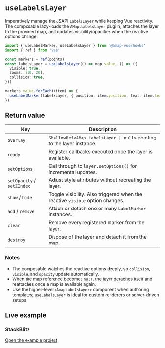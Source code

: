 # `useLabelsLayer`

Imperatively manage the JSAPI `LabelsLayer` while keeping Vue reactivity. The composable lazy-loads the `AMap.LabelsLayer` plugi
n, attaches the layer to the provided map, and updates visibility/opacities when the reactive options change.

```ts
import { useLabelMarker, useLabelsLayer } from '@amap-vue/hooks'
import { ref } from 'vue'

const markers = ref(points)
const labelsLayer = useLabelsLayer(() => map.value, () => ({
  visible: true,
  zooms: [10, 20],
  collision: true,
}))

markers.value.forEach((item) => {
  useLabelMarker(labelsLayer, { position: item.position, text: item.text })
})
```

## Return value

| Key | Description |
| --- | --- |
| `overlay` | `ShallowRef<AMap.LabelsLayer \| null>` pointing to the layer instance. |
| `ready` | Register callbacks executed once the layer is available. |
| `setOptions` | Call through to `layer.setOptions()` for incremental updates. |
| `setOpacity` / `setZIndex` | Adjust style attributes without recreating the layer. |
| `show` / `hide` | Toggle visibility. Also triggered when the reactive `visible` option changes. |
| `add` / `remove` | Attach or detach one or many `LabelMarker` instances. |
| `clear` | Remove every registered marker from the layer. |
| `destroy` | Dispose of the layer and detach it from the map. |

### Notes

- The composable watches the reactive options deeply, so `collision`, `visible`, and `opacity` update automatically.
- When the map reference becomes `null`, the layer detaches itself and reattaches once a map is available again.
- Use the higher-level `<AmapLabelsLayer>` component when authoring templates; `useLabelsLayer` is ideal for custom renderers or
server-driven setups.

## Live example

<ClientOnly>
  <UseLabelsLayerHookDemo />
</ClientOnly>

<script setup lang="ts">
import UseLabelsLayerHookDemo from '../examples/hooks/UseLabelsLayerHookDemo.vue'
</script>

### StackBlitz

[Open the example project](https://stackblitz.com/github/your-org/amap-vue-kit/tree/main/examples/basic)
